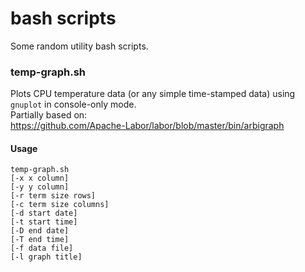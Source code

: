 
# bash scripts

Some random utility bash scripts.

### temp-graph.sh

Plots CPU temperature data (or any simple time-stamped data)
using `gnuplot` in console-only mode.<br>
Partially based on:<br>
https://github.com/Apache-Labor/labor/blob/master/bin/arbigraph

#### Usage

    temp-graph.sh
    [-x x column]
    [-y y column]
    [-r term size rows]
    [-c term size columns]
    [-d start date]
    [-t start time]
    [-D end date]
    [-T end time]
    [-f data file]
    [-l graph title]
